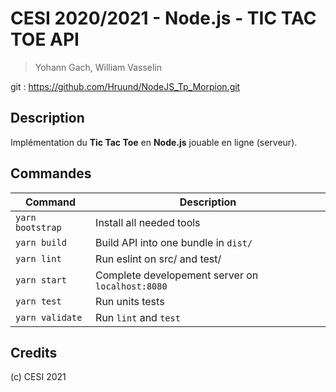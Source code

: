 # CESI 2020/2021 - Node.js - TIC TAC TOE API

> Yohann Gach, William Vasselin

git : https://github.com/Hruund/NodeJS_Tp_Morpion.git

## Description

Implémentation du **Tic Tac Toe** en **Node.js** jouable en ligne (serveur).

## Commandes

| Command                              | Description
|--------------------------------------|------------------------------------------------
| `yarn bootstrap`                     | Install all needed tools
| `yarn build`                         | Build API into one bundle in `dist/`
| `yarn lint`                          | Run eslint on src/ and test/
| `yarn start`                         | Complete developement server on `localhost:8080`
| `yarn test`                          | Run units tests
| `yarn validate`                      | Run `lint` and `test`

## Credits

(c) CESI 2021
